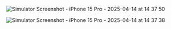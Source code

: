 ![Simulator Screenshot - iPhone 15 Pro - 2025-04-14 at 14 37 50](https://github.com/user-attachments/assets/aa6d4cd6-3ce3-4804-8e3b-1ce02a22bf5d)

![Simulator Screenshot - iPhone 15 Pro - 2025-04-14 at 14 37 38](https://github.com/user-attachments/assets/11da84ff-7913-4cb2-a0ab-5de00e97062b)
